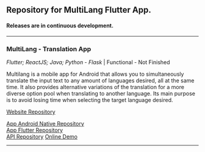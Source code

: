 ## Repository for MultiLang Flutter App.  
 
####  Releases are in continuous development.
--- 

<div class="project-item" id="multilang" bis_skin_checked="1">
<h3 class="project-title">MultiLang - Translation App</h3>
<p class="project-sub-title">
<i>Flutter; ReactJS; Java; Python - Flask</i> | Functional - Not Finished</p>
<p id="desc-0" class="project-desc">Multilang is a mobile app for Android that allows you to simultaneously translate the input text to any amount of languages desired, all at the same time. It also provides alternative variations of the translation for a more diverse option pool when translating to another language. Its main purpose is to avoid losing time when selecting the target language desired.</p>
<a href="https://github.com/joeperpetua/multilang-web" rel="noreferrer" target="_blank" class="project-link">Website Repository</a>  

<a href="https://github.com/joeperpetua/multilang-app" rel="noreferrer" target="_blank" class="project-link">App Android Native Repository</a>  
<a href="https://github.com/joeperpetua/multilang-flutter" rel="noreferrer" target="_blank" class="project-link">App Flutter Repository</a>  
<a href="https://github.com/joeperpetua/multilang-api/" rel="noreferrer" target="_blank" class="project-link">API Repository</a>
<a href="https://joeperpetua.github.io/multilang" rel="noreferrer" target="_blank" class="project-link">Online Demo</a>
<hr>
</div>

